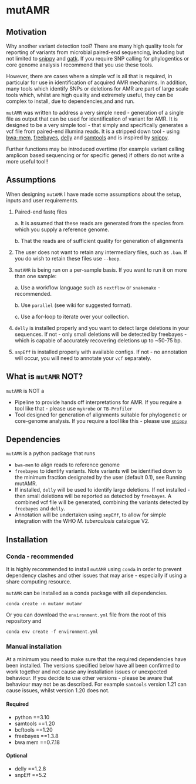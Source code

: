 # mutAMR

## Motivation

Why another variant detection tool? There are many high quality tools for reporting of variants from microbial paired-end sequencing, including but not limited to [snippy](https://github.com/tseemann/snippy) and [gatk](https://gatk.broadinstitute.org/hc/en-us). If you require SNP calling for phylogentics or core genome analysis I recommend that you use these tools. 

However, there are cases where a simple vcf is all that is required, in particular for use in identification of acquired AMR mechanims. In addition, many tools which identify SNPs or deletions for AMR are part of large scale tools which, whilst are high quality and extremely useful, they can be complex to install, due to dependencies,and and run.

`mutAMR` was written to address a very simple need - generation of a single file as output that can be used for identification of variant for AMR. It is designed to be a very simple tool - that simply and specifically generates a vcf file from paired-end illumina reads. It is a stripped down tool - using [bwa-mem](https://github.com/lh3/bwa), [freebayes](https://github.com/freebayes/freebayes), [delly](https://github.com/dellytools/delly) and [samtools](http://www.htslib.org/) and is inspired by [snippy](https://github.com/tseemann/snippy).

Further functions may be introduced overtime (for example variant calling amplicon based sequencing or for specific genes) if others do not write a more useful tool!!

## Assumptions

When designing `mutAMR` I have made some assumptions about the setup, inputs and user requirements.

1. Paired-end fastq files
    
    a. It is assumed that these reads are generated from the species from which you supply a reference genome.

    b. That the reads are of sufficient quality for generation of alignments

2. The user does not want to retain any intermediary files, such as `.bam`. If you do wish to retain these files use `--keep`.

3. `mutAMR` is being run on a per-sample basis. If you want to run it on more than one sample:

    a. Use a workflow language such as `nextflow` or `snakemake` - recommended.

    b. Use `parallel` (see wiki for suggested format).

    c. Use a for-loop to iterate over your collection.

3. `delly` is installed properly and you want to detect large deletions in your sequences. If not - only small deletions will be detected by freebayes - which is capable of accurately recovering deletions up to ~50-75 bp.

4. `snpEff` is installed properly with available configs. If not - no annotation will occur, you will need to annotate your `vcf` separately.


## What is `mutAMR` NOT?

`mutAMR` is NOT a

* Pipeline to provide hands off interpretations for AMR. If you require a tool like that - please use `mykrobe` or `TB-Profiler`
* Tool designed for generation of alignments suitable for phylogenetic or core-genome analysis. If you require a tool like this - please use [`snippy`](https://github.com/tseemann/snippy) 

## Dependencies

`mutAMR` is a python package that runs

* `bwa-mem` to align reads to reference genome
* `freebayes` to identify variants. Note variants will be identified down to the minimum fraction designated by the user (default 0.1), see Running mutAMR.
* If installed, `delly` will be used to identify large deletions. If not installed - then small deletions will be reported as detected by `freebayes`. A combined vcf file will be generated, combining the variants detected by `freebayes` and `delly`.
* Annotation will be undertaken using `snpEff`, to allow for simple integration with the WHO _M. tuberculosis_ catalogue V2.

## Installation

### Conda - recommended

It is highly recommended to install `mutAMR` using `conda` in order to prevent dependency clashes and other issues that may arise - especially if using a share computing resource.

`mutAMR` can be installed as a conda package with all dependencies.

```
conda create -n mutamr mutamr
```

Or you can download the `environment.yml` file from the root of this repository and 

```
conda env create -f environment.yml
```

### Manual installation

At a minimum you need to make sure that the required dependencies have been installed. The versions specified below have all been confirmed to work together and not cause any installation issues or unexpected behaviour. If you decide to use other versions - please be aware that behaviour may not be as described. For example `samtools` version 1.21 can cause issues, whilst version 1.20 does not.

#### Required

* python ==3.10
* samtools ==1.20 
* bcftools ==1.20
* freebayes ==1.3.8
* bwa mem ==0.7.18

#### Optional
* delly ==1.2.8
* snpEff ==5.2


